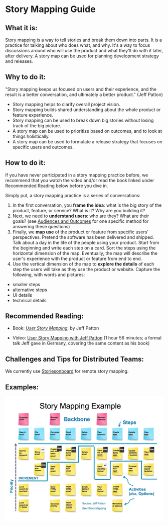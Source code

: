 # Story Mapping Guide

## What it is:

Story mapping is a way to tell stories and break them down into parts. It is a practice for talking about who does what, and why. It's a way to focus discussions around who will use the product and what they'll do with it later, after delivery. A story map can be used for planning development strategy and releases.

## Why to do it:

"Story mapping keeps us focused on users and their experience, and the result is a better conversation, and ultimately a better product." (Jeff Patton)

- Story mapping helps to clarify overall project vision.
- Story mapping builds shared understanding about the whole product or feature experience.
- Story mapping can be used to break down big stories without losing track of the big picture.
- A story map can be used to prioritize based on outcomes, and to look at things holistically.
- A story map can be used to formulate a release strategy that focuses on specific users and outcomes.

## How to do it:

If you have never participated in a story mapping practice before, we recommend that you watch the video and/or read the book linked under Recommended Reading below before you dive in.

Simply put, a story mapping practice is a series of conversations:

1.  In the first conversation, you **frame the idea**: what is the big story of the product, feature, or service? What is it? Why are you building it?
2.  Next, we need to **understand users**: who are they? What are their goals? (see [Audiences and Outcomes](audiences-and-outcomes-guide.md) for one specific method for answering these questions)
3.  Finally, we **map use** of the product or feature from specific users' perspectives. Pretend the software has been delivered and shipped. Talk about a day in the life of the people using your product. Start from the beginning and write each step on a card. Sort the steps using the horizontal dimension of the map. Eventually, the map will describe the user's experience with the product or feature from end to end.
4.  Use the vertical dimension of the map to **explore the details** of each step the users will take as they use the product or website. Capture the following, with words and pictures:

- smaller steps
- alternative steps
- UI details
- technical details

## Recommended Reading:

- Book: [_User Story Mapping_](http://shop.oreilly.com/product/0636920033851.do), by Jeff Patton

- Video: [User Story Mapping with Jeff Patton](https://www.youtube.com/watch?v=AorAgSrHjKM) (1 hour 56 minutes; a formal talk Jeff gave in Germany, covering the same content as his book)

## Challenges and Tips for Distributed Teams:

We currently use [Storiesonboard](https://civicactions.storiesonboard.com/) for remote story mapping.

## Examples:

![Story Map example](assets/story-mapping.jpg)
